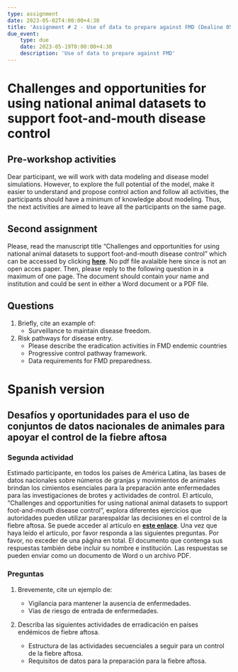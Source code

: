 ```yaml
---
type: assignment
date: 2023-05-02T4:00:00+4:30
title: 'Assignment # 2 - Use of data to prepare against FMD (Dealine 05/19/2023)'
due_event: 
    type: due
    date: 2023-05-19T0:00:00+4:30
    description: 'Use of data to prepare against FMD'
---
```

# Challenges and opportunities for using national animal datasets to support foot-and-mouth disease control

## **Pre-workshop activities**
Dear participant, we will work with data modeling and disease model simulations. However, to explore the full potential of the model, make it easier to understand and propose control action and follow all activities, the participants should have a minimum of knowledge about modeling. Thus, the next activities are aimed to leave all the participants on the same page. 

## **Second assignment**
Please, read the manuscript title “Challenges and opportunities for using national animal datasets to support foot-and-mouth disease control” which can be accessed by clicking [**here**](https://onlinelibrary.wiley.com/doi/10.1111/tbed.13858). No pdf file avalaible here since is not an open acces paper.
Then, please reply to the following question in a maximum of one page.  The document should contain your name and institution and could be sent in either a Word document or a PDF file. 

## **Questions**
1.  Briefly, cite an example of:
    * Surveillance to maintain disease freedom.
2. Risk pathways for disease entry.
    * Please describe the eradication activities in FMD endemic countries
    * Progressive control pathway framework.
    * Data requirements for FMD preparedness.


# Spanish version

## Desafíos y oportunidades para el uso de conjuntos de datos nacionales de animales para apoyar el control de la fiebre aftosa

### Segunda actividad
Estimado participante, en todos los países de América Latina, las bases de datos nacionales sobre
números de granjas y movimientos de animales brindan los cimientos esenciales para la
preparación ante enfermedades para las investigaciones de brotes y actividades de control. El artículo, “Challenges and opportunities for using national animal datasets to support foot-and-mouth disease control”, explora diferentes ejercicios que autoridades pueden utilizar pararespaldar las decisiones en el control de la fiebre aftosa. Se puede acceder al artículo en [**este enlace**](https://onlinelibrary.wiley.com/doi/10.1111/tbed.13858). Una vez que haya leído el artículo, por favor responda a las siguientes preguntas. Por favor, no
exceder de una página en total. El documento que contenga sus respuestas también debe
incluir su nombre e institución. Las respuestas se pueden enviar como un documento de
Word o un archivo PDF.
### Preguntas

1. Brevemente, cite un ejemplo de:
    * Vigilancia para mantener la ausencia de enfermedades.
    * Vías de riesgo de entrada de enfermedades.

2. Describa las siguientes actividades de erradicación en países endémicos de fiebre aftosa.
    * Estructura de las actividades secuenciales a seguir para un control de la fiebre aftosa.
    * Requisitos de datos para la preparación para la fiebre aftosa.